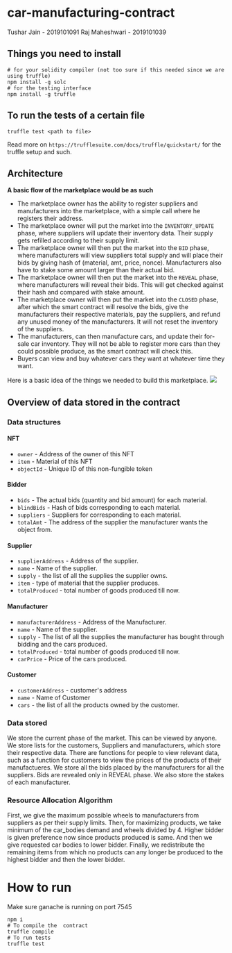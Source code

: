 # car-manufacturing-contract
Tushar Jain - 2019101091
Raj Maheshwari - 2019101039

## Things you need to install

```
# for your solidity compiler (not too sure if this needed since we are using truffle)
npm install -g solc
# for the testing interface
npm install -g truffle
```

## To run the tests of a certain file
```
truffle test <path to file>
```
Read more on `https://trufflesuite.com/docs/truffle/quickstart/` for the truffle setup and such.

## Architecture

**A basic flow of the marketplace would be as such**
- The marketplace owner has the ability to register suppliers and manufacturers into the marketplace, with a simple call where he registers their address.
- The marketplace owner will put the market into the `INVENTORY_UPDATE` phase, where suppliers will update their inventory data. Their supply gets refilled according to their supply limit.
- The marketplace owner will then put the market into the `BID` phase, where manufacturers will view suppliers total supply and will place their bids by giving hash of (material, amt, price, nonce). Manufacturers also have to stake some amount larger than their actual bid.
- The marketplace owner will then put the market into the `REVEAL` phase, where manufacturers will reveal their bids. This will get checked against their hash and compared with stake amount.
- The marketplace owner will then put the market into the `CLOSED` phase, after which the smart contract will resolve the bids, give the manufacturers their respective materials, pay the suppliers, and refund any unused money of the manufacturers. It will not reset the inventory of the suppliers.
- The manufacturers, can then manufacture cars, and update their for-sale car inventory. They will not be able to register more cars than they could possible produce, as the smart contract will check this.
- Buyers can view and buy whatever cars they want at whatever time they want.

Here is a basic idea of the things we needed to build this marketplace. 
![](./img/flow.png)

## Overview of data stored in the contract

### Data structures

#### **NFT**
- `owner` - Address of the owner of this NFT
- `item` - Material of this NFT
- `objectId` - Unique ID of this non-fungible token

#### **Bidder**
- `bids` - The actual bids (quantity and bid amount) for each material.
- `blindBids` - Hash of bids corresponding to each material.
- `suppliers` - Suppliers for corresponding to each material.
- `totalAmt` - The address of the supplier the manufacturer wants the object from.

#### **Supplier**
- `supplierAddress` - Address of the supplier.
- `name` - Name of the supplier.
- `supply` - the list of all the supplies the supplier owns.
- `item` - type of material that the supplier produces.
- `totalProduced` - total number of goods produced till now.

#### **Manufacturer**
- `manufacturerAddress` - Address of the Manufacturer.
- `name` - Name of the supplier.
- `supply` - The list of all the supplies the manufacturer has bought through bidding and the cars produced.
- `totalProduced` - total number of goods produced till now.
- `carPrice` - Price of the cars produced.

#### **Customer**
- `customerAddress` - customer's address
- `name` - Name of Customer
- `cars` - the list of all the products owned by the customer.

### Data stored
We store the current phase of the market. This can be viewed by anyone.
We store lists for the customers, Suppliers and manufacturers, which store their respective data. There are functions for people to view relevant data, such as a function for customers to view the prices of the products of their manufactueres.
We store all the bids placed by the manufacturers for all the suppliers. Bids are revealed only in REVEAL phase.
We also store the stakes of each manufacturer.

### Resource Allocation Algorithm
First, we give the maximum possible wheels to manufacturers from suppliers as per their supply limits.
Then, for maximizing products, we take minimum of the car_bodies demand and wheels divided by 4. Higher bidder is given preference now since products produced is same. And then we give requested car bodies to lower bidder.
Finally, we redistribute the remaining items from which no products can any longer be produced to the highest bidder and then the lower bidder.

# How to run
Make sure ganache is running on port 7545

```
npm i
# To compile the  contract
truffle compile
# To run tests
truffle test 
```